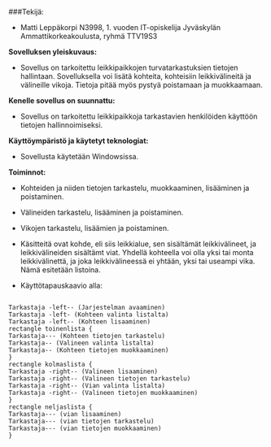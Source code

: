 
###Tekijä:
* Matti Leppäkorpi N3998, 1. vuoden IT-opiskelija Jyväskylän Ammattikorkeakoulusta, ryhmä TTV19S3

**Sovelluksen yleiskuvaus:**

* Sovellus on tarkoitettu leikkipaikkojen turvatarkastuksien tietojen hallintaan. Sovelluksella voi lisätä kohteita, kohteisiin
leikkivälineitä ja välineille vikoja. Tietoja pitää myös pystyä poistamaan ja muokkaamaan.

**Kenelle sovellus on suunnattu:**

* Sovellus on tarkoitettu leikkipaikkoja tarkastavien henkilöiden käyttöön tietojen hallinnoimiseksi.

**Käyttöympäristö ja käytetyt teknologiat:**
* Sovellusta käytetään Windowsissa.

**Toiminnot:**
* Kohteiden ja niiden tietojen tarkastelu, muokkaaminen, lisääminen ja poistaminen.
* Välineiden tarkastelu, lisääminen ja poistaminen.
* Vikojen tarkastelu, lisäämien ja poistaminen.

* Käsitteitä ovat kohde, eli siis leikkialue, sen sisältämät leikkivälineet, ja leikkivälineiden sisältämt viat. Yhdellä
kohteella voi olla yksi tai monta leikkivälinettä, ja joka leikkivälineessä ei yhtään, yksi tai useampi vika. 
Nämä esitetään listoina.

* Käyttötapauskaavio alla:

```plantuml

Tarkastaja -left-- (Jarjestelman avaaminen)
Tarkastaja -left- (Kohteen valinta listalta)
Tarkastaja -left-- (Kohteen lisaaminen)
rectangle toinenlista {
Tarkastaja--- (Kohteen tietojen tarkastelu)
Tarkastaja-- (Valineen valinta listalta)
Tarkastaja-- (Kohteen tietojen muokkaaminen)
}
rectangle kolmaslista {
Tarkastaja -right-- (Valineen lisaaminen)
Tarkastaja -right-- (Valineen tietojen tarkastelu)
Tarkastaja -right-- (Vian valinta listalta)
Tarkastaja -right-- (Valineen tietojen muokkaaminen)
}
rectangle neljaslista {
Tarkastaja--- (vian lisaaminen)
Tarkastaja--- (vian tietojen tarkastelu)
Tarkastaja--- (vian tietojen muokkaaminen)
}

```